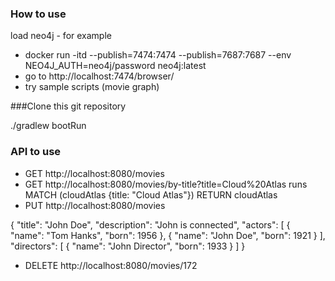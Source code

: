 
### How to use 

load neo4j  - for example

* docker run  -itd --publish=7474:7474 --publish=7687:7687 --env NEO4J_AUTH=neo4j/password     neo4j:latest
* go to http://localhost:7474/browser/
* try sample scripts (movie graph)

###Clone this git repository


./gradlew bootRun


### API to use

* GET http://localhost:8080/movies
* GET http://localhost:8080/movies/by-title?title=Cloud%20Atlas
    runs MATCH (cloudAtlas {title: "Cloud Atlas"}) RETURN cloudAtlas
* PUT http://localhost:8080/movies


{
"title": "John Doe",
"description": "John is connected",
"actors": [
{
"name": "Tom Hanks",
"born": 1956
},
{
"name": "John Doe",
"born": 1921
}
],
"directors": [
{
"name": "John Director",
"born": 1933
}
]
}



* DELETE http://localhost:8080/movies/172
